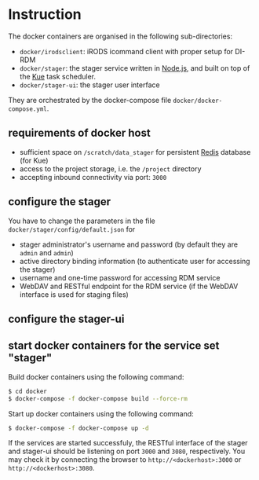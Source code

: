 # Instruction

The docker containers are organised in the following sub-directories:

- `docker/irodsclient`: iRODS icommand client with proper setup for DI-RDM
- `docker/stager`: the stager service written in [Node.js](http://nodejs.org), and built on top of the [Kue](http://automattic.github.io/kue/) task scheduler.
- `docker/stager-ui`: the stager user interface

They are orchestrated by the docker-compose file `docker/docker-compose.yml`.

## requirements of docker host

- sufficient space on `/scratch/data_stager` for persistent [Redis](http://redis.io) database (for Kue)
- access to the project storage, i.e. the `/project` directory
- accepting inbound connectivity via port: `3000`

## configure the stager

You have to change the parameters in the file `docker/stager/config/default.json` for

- stager administrator's username and password (by default they are `admin` and `admin`)
- active directory binding information (to authenticate user for accessing the stager)
- username and one-time password for accessing RDM service
- WebDAV and RESTful endpoint for the RDM service (if the WebDAV interface is used for staging files)

## configure the stager-ui

## start docker containers for the service set "stager"

Build docker containers using the following command:

```bash
$ cd docker
$ docker-compose -f docker-compose build --force-rm
```

Start up docker containers using the following command:

```bash
$ docker-compose -f docker-compose up -d
```

If the services are started successfuly, the RESTful interface of the stager and stager-ui should be listening on port `3000` and `3080`, respectively.  You may check it by connecting the browser to `http://<dockerhost>:3000` or `http://<dockerhost>:3080`. 
